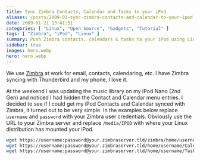 ```yaml
---
title: Sync Zimbra Contacts, Calendar and Tasks to your iPod
aliases: /posts/2009-01-sync-zimbra-contacts-and-calendar-to-your-ipod
date: 2009-01-21 13:41:51
categories: [ "Linux", "Open Source", "Gadgets", "Tutorial" ]
tags: [ "Zimbra", "iPod", "Linux" ]
summary: Push Zimbra contacts, calendars & tasks to your iPod using Linux
sidebar: true
images: hero.webp
hero: hero.webp
---
```


We use [Zimbra](http://www.zimbra.com/) at work for email, contacts,
calendaring, etc. I have Zimbra syncing with Thunderbird and my phone, I love it.

At the weekend I was updating the music library on my iPod Nano (2nd Gen) and
noticed I had hidden the Contact and Calendar menu entries. I decided to see if
I could get my iPod Contacts and Calendar synced with Zimbra, it turned out to
be very simple. In the examples below replace `username` and `password` with
your Zimbra user credentials. Obviously use the URL to your Zimbra server and
replace `/media/IPOD` with where your Linux distribution has mounted your iPod.

```bash
wget https://username:password@your.zimbraserver.tld/zimbra/home/username/contacts.vcf -O /media/IPOD/Contacts/contacts.vcf
wget https://username:password@your.zimbraserver.tld/home/username/Calendar -O /media/IPOD/Calendars/calendar.ics
wget https://username:password@your.zimbraserver.tld/home/username/Tasks -O /media/IPOD/Calendars/tasks.ics
```
